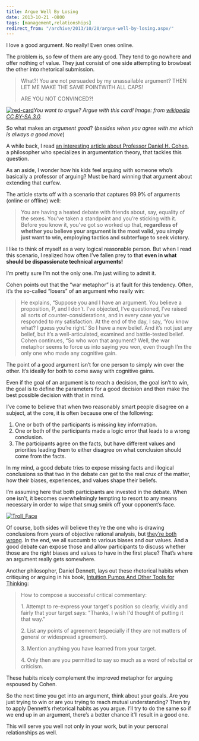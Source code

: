 ```yaml
---
title: Argue Well By Losing
date: 2013-10-21 -0800
tags: [management,relationships]
redirect_from: "/archive/2013/10/20/argue-well-by-losing.aspx/"
---
```


I love a good argument. No really! Even ones online.

The problem is, so few of them are any good. They tend to go nowhere and
offer nothing of value. They just consist of one side attempting to
browbeat the other into rhetorical submission.

> What?! You are not persuaded by my unassailable argument? THEN LET ME
> MAKE THE SAME POINTWITH ALL CAPS!
>
> ARE YOU NOT CONVINCED?!

[![red-card](https://haacked.com/images/haacked_com/WindowsLiveWriter/ArgueWellByLosing_BE9C/red-card_thumb.jpg "red-card")](https://haacked.com/images/haacked_com/WindowsLiveWriter/ArgueWellByLosing_BE9C/red-card.jpg)*You
want to argue? Argue with this card! Image: from
[wikipedia](http://en.wikipedia.org/wiki/File:2009-3-14_ManUtd_vs_LFC_Red_Card_Vidic.JPG)
[CC BY-SA 3.0](http://creativecommons.org/licenses/by-sa/3.0/deed.en).*

So what makes an *argument good*? (*besides when you agree with me which
is always a good move*)

A while back, I read [an interesting article about Professor Daniel H.
Cohen](http://www.humansinvent.com/#!/13260/argument-when-losing-is-winning/ "Argument: When losing is winning"),
a philosopher who specializes in argumentation theory, that tackles this
question.

As an aside, I wonder how his kids feel arguing with someone who’s
basically a professor of arguing? Must be hard winning that argument
about extending that curfew.

The article starts off with a scenario that captures 99.9% of arguments
(online or offline) well:

> You are having a heated debate with friends about, say, equality of
> the sexes. You’ve taken a standpoint and you’re sticking with it.
> Before you know it, you’ve got so worked up that, **regardless of
> whether you believe your argument is the most valid, you simply just
> want to win, employing tactics and subterfuge to seek victory.**

I like to think of myself as a very logical reasonable person. But when
I read this scenario, I realized how often I’ve fallen prey to that
**even in what should be dispassionate technical arguments!**

I’m pretty sure I’m not the only one. I’m just willing to admit it.

Cohen points out that the “war metaphor” is at fault for this tendency.
Often, it’s the so-called “losers” of an argument who really win:

> He explains, “Suppose you and I have an argument. You believe a
> proposition, P, and I don’t. I’ve objected, I’ve questioned, I’ve
> raised all sorts of counter-considerations, and in every case you’ve
> responded to my satisfaction. At the end of the day, I say, ‘You know
> what? I guess you’re right.’ So I have a new belief. And it’s not just
> any belief, but it’s a well-articulated, examined and battle-tested
> belief. Cohen continues, “So who won that argument? Well, the war
> metaphor seems to force us into saying you won, even though I’m the
> only one who made any cognitive gain.

The point of a good argument isn’t for one person to simply win over the
other. It’s ideally for both to come away with cognitive gains.

Even if the goal of an argument is to reach a decision, the goal isn’t
to win, the goal is to define the parameters for a good decision and
then make the best possible decision with that in mind.

I’ve come to believe that when two reasonably smart people disagree on a
subject, at the core, it is often because one of the following:

1.  One or both of the participants is missing key information.
2.  One or both of the participants made a logic error that leads to a
    wrong conclusion.
3.  The participants agree on the facts, but have different values and
    priorities leading them to either disagree on what conclusion should
    come from the facts.

In my mind, a good debate tries to expose missing facts and illogical
conclusions so that two in the debate can get to the real crux of the
matter, how their biases, experiences, and values shape their beliefs.

I’m assuming here that both participants are invested in the debate.
When one isn’t, it becomes overwhelmingly tempting to resort to any
means necessary in order to wipe that smug smirk off your opponent’s
face.

[![Troll_Face](https://haacked.com/images/haacked_com/WindowsLiveWriter/ArgueWellByLosing_BE9C/Troll_Face_thumb.png "Troll_Face")](https://haacked.com/images/haacked_com/WindowsLiveWriter/ArgueWellByLosing_BE9C/Troll_Face_2.png)

Of course, both sides will believe they’re the one who is drawing
conclusions from years of objective rational analysis, but [they’re both
wrong](http://youarenotsosmart.com/2010/06/23/confirmation-bias/ "Confirmation bias").
In the end, we all succumb to various biases and our values. And a good
debate can expose those and allow participants to discuss whether those
are the *right* biases and values to have in the first place? That’s
where an argument really gets somewhere.

Another philosopher, Daniel Dennett, lays out these rhetorical habits
when critiquing or arguing in his book, [Intuition Pumps And Other Tools
for
Thinking](http://www.amazon.com/gp/product/0393082067/ref=as_li_ss_tl?ie=UTF8&camp=1789&creative=390957&creativeASIN=0393082067&linkCode=as2&tag=youvebeenhaac-20 "Intuition Pumps and Other Tools for Thinking on Amazon"):

> How to compose a successful critical commentary:
>
> ​1. Attempt to re-express your target's position so clearly, vividly
> and fairly that your target says: "Thanks, I wish I'd thought of
> putting it that way."
>
> ​2. List any points of agreement (especially if they are not matters
> of general or widespread agreement).
>
> ​3. Mention anything you have learned from your target.
>
> ​4. Only then are you permitted to say so much as a word of rebuttal
> or criticism.

These habits nicely complement the improved metaphor for arguing
espoused by Cohen.

So the next time you get into an argument, think about your goals. Are
you just trying to win or are you trying to reach mutual understanding?
Then try to apply Dennett’s rhetorical habits as you argue. I’ll try to
do the same so if we end up in an argument, there’s a better chance
it’ll result in a good one.

This will serve you well not only in your work, but in your personal
relationships as well.

